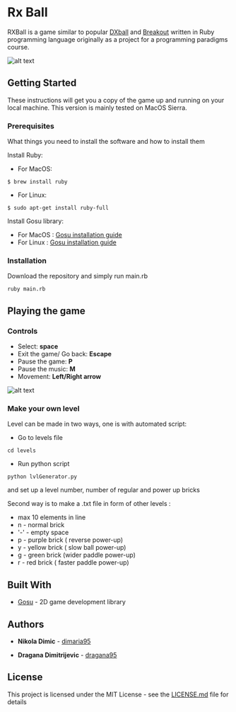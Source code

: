 # Rx Ball
RXBall is a game similar to popular [DXball](https://en.wikipedia.org/wiki/DX-Ball) and [Breakout](https://en.wikipedia.org/wiki/Breakout_(video_game)) written in Ruby programming language originally as a project for a programming paradigms course. 

![alt text](https://github.com/dimaria95/rxBall/blob/master/screenshots/menu.png)

## Getting Started

These instructions will get you a copy of the game up and running on your local machine. This version is mainly tested on MacOS Sierra.

### Prerequisites

What things you need to install the software and how to install them

Install Ruby:

* For MacOS:  
```
$ brew install ruby
```
* For Linux:  
```
$ sudo apt-get install ruby-full
```

Install Gosu library:

* For MacOS : [Gosu installation guide](https://github.com/gosu/gosu/wiki/getting-started-on-os-x)
* For Linux : [Gosu installation guide](https://github.com/gosu/gosu/wiki/getting-started-on-linux)



### Installation


Download the repository and simply run main.rb 

```
ruby main.rb
```


## Playing the game

### Controls

* Select:  **space** 
* Exit the game/ Go back:  **Escape** 
* Pause the game: **P** 
* Pause the music: **M** 
* Movement: **Left/Right arrow** 

![alt text](https://github.com/dimaria95/rxBall/blob/master/screenshots/game.png)

### Make your own level

Level can be made in two ways, one is with automated script:

* Go to levels file 
```
cd levels
```
* Run python script 
```
python lvlGenerator.py
```

and set up a level number, number of regular and power up bricks 

Second way is to make a .txt file in form of other levels :

* max 10 elements in line
* n - normal brick
* '-' - empty space
* p - purple brick ( reverse power-up) 
* y - yellow brick ( slow ball power-up)
* g - green brick (wider paddle power-up)
* r - red brick ( faster paddle power-up)

## Built With

* [Gosu](https://github.com/gosu/gosu) - 2D game development library

## Authors

* **Nikola Dimic** -  [dimaria95](https://github.com/dimaria95/)

* **Dragana Dimitrijevic** - [dragana95](https://github.com/dragana95)

## License

This project is licensed under the MIT License - see the [LICENSE.md](LICENSE.md) file for details
